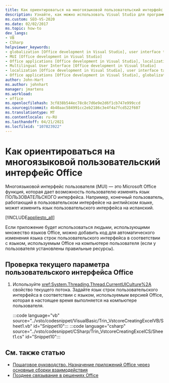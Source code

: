 ```yaml
---
title: Как ориентироваться на многоязыковой пользовательский интерфейс Office
description: Узнайте, как можно использовать Visual Studio для программного выбора многоязыкового пользовательского интерфейса Microsoft Office.
ms.custom: SEO-VS-2020
ms.date: 02/02/2017
ms.topic: how-to
dev_langs:
- VB
- CSharp
helpviewer_keywords:
- globalization [Office development in Visual Studio], user interface targeting
- MUI [Office development in Visual Studio]
- Office applications [Office development in Visual Studio], localization
- Multilingual User Interface [Office development in Visual Studio]
- localization [Office development in Visual Studio], user interface targeting
- Office applications [Office development in Visual Studio], globalization
author: John-Hart
ms.author: johnhart
manager: jmartens
ms.workload:
- office
ms.openlocfilehash: 3cf838b544ec78c8c7d6e9e2d6f1cb747e999ccd
ms.sourcegitcommit: 4b40aac584991cc2eb2186c3e4f4a7fcd522f607
ms.translationtype: MT
ms.contentlocale: ru-RU
ms.lasthandoff: 04/21/2021
ms.locfileid: "107823922"
---
```

# <a name="how-to-target-the-office-multilingual-user-interface"></a>Как ориентироваться на многоязыковой пользовательский интерфейс Office
  Многоязыковой интерфейс пользователя (MUI) — это Microsoft Office функция, которая дает возможность пользователю изменять язык ПОЛЬЗОВАТЕЛЬСКОГО интерфейса. Например, конечный пользователь, работающий в пользовательском интерфейсе на английском языке, может изменить язык пользовательского интерфейса на испанский.

 [!INCLUDE[appliesto_all](../vsto/includes/appliesto-all-md.md)]

 Если приложение будет использоваться людьми, использующими множество языков Office, можно добавить код для автоматического изменения языка строк пользовательского интерфейса в соответствии с языком, используемым Office на компьютере пользователя (если у пользователя установлены правильные ресурсы).

## <a name="to-check-the-current-office-ui-setting"></a>Проверка текущего параметра пользовательского интерфейса Office

1. Используйте <xref:System.Threading.Thread.CurrentUICulture%2A> свойство текущего потока. Задайте язык строк пользовательского интерфейса в соответствии с языком, используемым версией Office, которая в настоящее время выполняется на компьютере пользователя.

     :::code language="vb" source="../vsto/codesnippet/VisualBasic/Trin_VstcoreCreatingExcelVB/Sheet1.vb" id="Snippet10":::
     :::code language="csharp" source="../vsto/codesnippet/CSharp/Trin_VstcoreCreatingExcelCS/Sheet1.cs" id="Snippet10":::

## <a name="see-also"></a>См. также статью
- [Пошаговое руководство. Назначение приложений Office через основные сборки взаимодействия](../vsto/how-to-target-office-applications-through-primary-interop-assemblies.md)
- [Позднее связывание в решениях Office](../vsto/late-binding-in-office-solutions.md)
